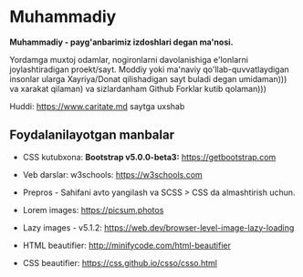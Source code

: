 # Muhammadiy
**Muhammadiy - payg'anbarimiz izdoshlari degan ma'nosi.**

Yordamga muxtoj odamlar, nogironlarni davolanishiga e'lonlarni joylashtiradigan proekt/sayt. Moddiy yoki ma'naviy qo'llab-quvvatlaydigan insonlar ularga Xayriya/Donat qilishadigan sayt buladi degan umidaman))) va xarakat qilaman) va sizlardanham Github Forklar kutib qolaman)))

Huddi: https://www.caritate.md saytga uxshab

## Foydalanilayotgan manbalar
* CSS kutubxona: **Bootstrap v5.0.0-beta3:** https://getbootstrap.com
* Veb darslar: w3schools: https://w3schools.com
* Prepros - Sahifani avto yangilash va SCSS > CSS da almashtirish uchun.
* Lorem images: https://picsum.photos

* Lazy images - v5.1.2: https://web.dev/browser-level-image-lazy-loading
* HTML beautifier: http://minifycode.com/html-beautifier
* CSS beautifier: https://css.github.io/csso/csso.html
